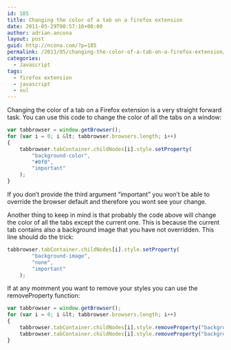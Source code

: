 ```yaml
---
id: 185
title: Changing the color of a tab on a firefox extension
date: 2011-05-29T00:57:16+00:00
author: adrian.ancona
layout: post
guid: http://ncona.com/?p=185
permalink: /2011/05/changing-the-color-of-a-tab-on-a-firefox-extension/
categories:
  - Javascript
tags:
  - firefox extension
  - javascript
  - xul
---
```

Changing the color of a tab on a Firefox extension is a very straight forward task. You can use this code to change the color of all the tabs on a window:

```js
var tabbrowser = window.getBrowser();
for (var i = 0; i &lt; tabbrowser.browsers.length; i++)
{
    tabbrowser.tabContainer.childNodes[i].style.setProperty(
        "background-color",
        "#0f0",
        "important"
    );
}
```

If you don&#8217;t provide the third argument &#8220;important&#8221; you won&#8217;t be able to override the browser default and therefore you wont see your change.

<!--more-->

Another thing to keep in mind is that probably the code above will change the color of all the tabs except the current one. This is because the current tab contains also a background image that you have not overridden. This line should do the trick:

```js
tabbrowser.tabContainer.childNodes[i].style.setProperty(
        "background-image",
        "none",
        "important"
    );
```

If at any momment you want to remove your styles you can use the removeProperty function:

```js
var tabbrowser = window.getBrowser();
for (var i = 0; i &lt; tabbrowser.browsers.length; i++)
{
    tabbrowser.tabContainer.childNodes[i].style.removeProperty("background-color");
    tabbrowser.tabContainer.childNodes[i].style.removeProperty("background-image");
}
```
